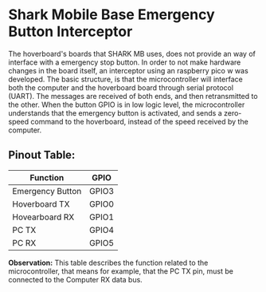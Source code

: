 # Shark Mobile Base Emergency Button Interceptor

The hoverboard's boards that SHARK MB uses, does not provide an way of interface with a emergency stop button. In order to not make hardware changes in the board itself, an interceptor using an raspberry pico w was developed. The basic structure, is that the microcontroller will interface both the computer and the hoverboard board through serial protocol (UART). The messages are received of both ends, and then retransmitted to the other. When the button GPIO is in low logic level, the microcontroller understands that the emergency button is activated, and sends a zero-speed command to the hoverboard, instead of the speed received by the computer.

## Pinout Table:

| Function | GPIO |
|----------| -----|
| Emergency Button | GPIO3 |
| Hoverboard TX | GPIO0|
| Hovearboard RX | GPIO1 |
| PC TX | GPIO4 |
| PC RX | GPIO5 |

**Observation:** This table describes the function related to the microcontroller, that means for example, that the PC TX pin, must be connected to the Computer RX data bus.